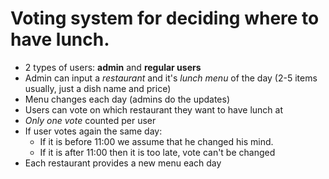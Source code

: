 # Voting system for deciding where to have lunch.

- 2 types of users: **admin** and **regular users**
- Admin can input a *restaurant* and it's *lunch menu* of the day (2-5 items usually, just a dish name and price)
- Menu changes each day (admins do the updates)
- Users can vote on which restaurant they want to have lunch at
- *Only one vote* counted per user
- If user votes again the same day:
  - If it is before 11:00 we assume that he changed his mind.
  - If it is after 11:00 then it is too late, vote can't be changed
- Each restaurant provides a new menu each day

